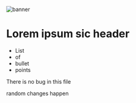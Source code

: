 ![banner](img/kitten.jpg)

 # Lorem ipsum sic header

* List
* of
* bullet
* points

<p> There is no bug in this file</p>

<p> random changes happen </p> 